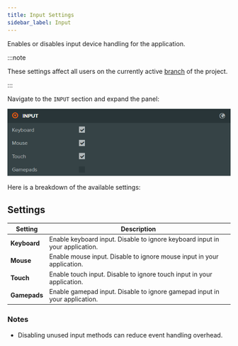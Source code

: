 ```yaml
---
title: Input Settings
sidebar_label: Input
---
```


Enables or disables input device handling for the application.

:::note

These settings affect all users on the currently active [branch](../../version-control/branches.md) of the project.

:::

Navigate to the `INPUT` section and expand the panel:

![Input Settings](/img/user-manual/editor/interface/settings/input.webp)

Here is a breakdown of the available settings:

## Settings

| Setting | Description |
| --- | --- |
| **Keyboard** | Enable keyboard input. Disable to ignore keyboard input in your application. |
| **Mouse** | Enable mouse input. Disable to ignore mouse input in your application. |
| **Touch** | Enable touch input. Disable to ignore touch input in your application. |
| **Gamepads** | Enable gamepad input. Disable to ignore gamepad input in your application. |

### Notes

- Disabling unused input methods can reduce event handling overhead.
